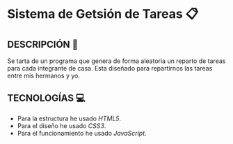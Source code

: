 # Sistema de Getsión de Tareas :clipboard:

## DESCRIPCIÓN :page_with_curl:
Se tarta de un programa que genera de forma aleatoria un reparto de tareas para cada integrante de casa. Esta diseñado para repartirnos las tareas entre mis hermanos y yo.

## TECNOLOGÍAS :computer:
- Para la estructura he usado *HTML5*.
- Para el diseño he usado *CSS3*.
- Para el funcionamiento he usado *JavaScript*.
